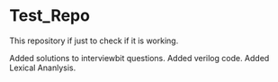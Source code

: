 # Test_Repo
This repository if just to check if it is working.


Added solutions to interviewbit questions.
Added verilog code.
Added Lexical Ananlysis.
